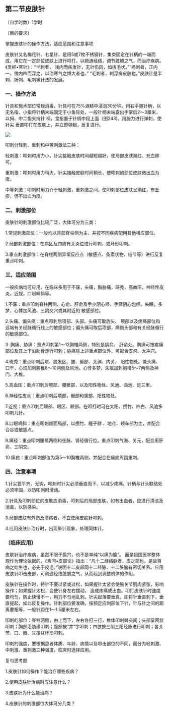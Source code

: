 ## 第二节皮肤针

〔自学时数〕1学时

〔目的要求〕	

掌握皮肤针的操作方法，适应范围和注意事项

皮肤针又名梅花针、七星针、是用5或7枚不锈钢针，集束固定在针柄的一端而成，用它在一定部位皮肤上进行叩打，以疏通经络，调节脏腑之气，而治疗疾病。《灵枢•官针》：“半刺者， 浅内而疾发针，无针伤肉，如拔毛状。”“扬刺者，正内一，傍内四而浮之，以治寒气之博大者也。” “毛刺者，剌浮痹皮肤也。”皮肤针是半剌、扬刺、毛刺等针法的发展。 

### 一、操作方法

针具和施术部位常规消毒，针具可在75%酒精中浸泡30分钟。用右手握针柄，以无名指、小指将针柄末端固定于小鱼际处，一般针柄末端露出手掌后2～3厘米，以拇、中二指夹持针 柄，食指置于针柄中段上面（图243)。用腕力进行弹刺，使针尖 垂直叩打在皮肤上，并立即弹起，反复进行。

![](img/图243.jpg)

叩刺分轻刺、重刺和中等刺激法三种：

轻刺激：叩刺时用力小，针尖接触皮肤时间越短越好，使局部皮肤潮红、充血即可。

重刺激：叩刺时用力稍大，针尖接触皮肤时间稍长，使叩刺的部位皮肤微出血为度。

中等刺激：叩刺时用力介于轻刺激，重刺激之间，使叩剌部位皮肤呈潮红，有丘疹，但不出血为度。

### 二、刺激部位

皮肤针的刺激部位比较广泛，大体可分为三类：

1.常规刺激部位：一般均以背部脊柱侧为主，并按不同疾病配用其他相应部位。

2.局部刺激部位：在病区及四周有关炎位进行叩刺，或环形叩刺。

3.重点刺激部位：在脊柱两侧异常反应点（敏感点、条索状物、结节等）进行反复重点叩刺。

### 三、适应范围

一般疾病均可应用。在临床多用于不寐，头痛，胸胁痛，班秃，高血压，神经性皮炎，近视，口眼㖞斜等。

1.不寐：重点叩刺脊柱两侧，心俞、肝俞及手少阴心经、手厥阴心包经。失眠，多梦，心悸加风池、三阴交穴或其附近的 敏感部位。	

2.头痛、偏头痛：重点叩刺后项部、头部。头痛可取后头、 项部以及疼痛部位和远端有关经脉循行线上的敏感部位；偏头痛可取后项部，痛侧头部和有关经脉循行的敏感部位。

3 .胸痛、胁痛：重点叩刺第1～12胸椎两侧，特别是膈俞、 肝俞处。胸痛可按疼痛部位及其上下沿肋骨走行叩刺；胁痛除上述重点部位外，可配合支沟、太冲穴。

4.斑秃：重点叩刺后项、脱发区、腰、骶部、太渊、内关， 阳性物处。兼头痛、口干，心烦加刺胸椎8〜10两侧及风池。心悸多梦，失眠加刺胸椎5〜7两侧及神门、大椎。

5.高血压：重点叩刺后项部、腰骶部，以及阳性物处、风池、曲池、足三里。

6.神经性皮炎：重点叩刺后项部，骶部和患部、阳性物处。

7.近视：重点叩刺后项部、眼区、颞部。在叩打时可在太阳、攒竹、四白、风池多叩刺几针。	

8.口眼㖞斜：重点叩刺颜面局部，以攒竹、瞳子髎  、地仓、颊车部为主，并配合合谷或敏感点。

9.痛经：重点叩刺腰骶两侧和任脉、肾经循行位。重点叩刺气海、关元，配合用肝俞、三阴交。

10.瘰疬：重点叩刺部位为第5〜10胸椎两侧，并配合在瘰疬周围重刺。

### 四、注意事项

1.针尖要平齐、无钩，叩刺时针尖必须垂直而下、以减少疼痛。针柄与针头联结处必须牢固，以防叩刺时滑动。

2.针具及叩刺部位的皮肤应消毒，叩刺后的局部皮肤，如有出血者，应进行清洁及消毒，以防感染。

3.局部皮肤有外伤及溃疡者，不宜使用皮肤针叩刺。

4.应用皮肤针治疗时，出现晕针现象，处理同体针。

### 〔临床应用〕

皮肤针治疗疾病，虽然不限于腧穴，也不是单纯“以痛为腧”。 而是祖国医学整体观作为理论依据的。《素问•皮部论》指出：“凡十二经络脉者，皮之部也。是故百病之始生也，必先于皮毛。”说明十二皮部同十二经脉、十二脏腑有密切关系。应用皮肤针叩击皮部，可疏通经络脏腑之气，从而起到调整机体的作用。

皮肤针在操作时，持针不要过紧或过松，如果握针太紧会使腕关节肌肉紧张，影响操作；如果握针太松，会使针身左右摆动， 造成疼痛或出血。叩打皮肤针时速度要均匀，防止快慢不一，用力不匀地乱刺。针尖起落要垂真，即将针垂直刺下，垂直提起，如此反复操作。针刺部位要准确，按预定应刺部位下针，针与针之间的距离要相等，一般针距在1～1.5厘米左右。

叩刺的部位：脊柱两侧，由上而下，左右各打三行，椎体叩剌棘突间；头部呈网状叩刺；胸部沿肋缘叩刺；腹部按“井”字叩刺；四肢按三阴三阳经脉进行叩刺；各关节、口、眼、耳按耳环形叩刺。

叩刺的强度，要根据患者体质、年龄、病情以及叩击部位的不同，而分为轻刺激、中刺激、重刺激三种强度，临床时选择应用。

复匀思考题

1.皮肤针如何操作？能治疗哪些疾病？

2.使用皮肤针治病时应注意什么？

3.皮肤针为什么能治病？

4.皮肤针的刺激部位大体可分几类？
